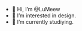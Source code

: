 - 👋 Hi, I’m @LuMeew
- 👀 I’m interested in design.
- 🌱 I’m currently studiying.
  

<!---
LuMeew/LuMeew is a ✨ special ✨ repository because its `README.md` (this file) appears on your GitHub profile.
You can click the Preview link to take a look at your changes.
--->
